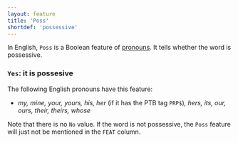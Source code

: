 ```yaml
---
layout: feature
title: 'Poss'
shortdef: 'possessive'
---
```


In English, `Poss` is a Boolean feature of [pronouns](en-pos/PRON). It tells whether the word is possessive.

### `Yes`: it is possesive

The following English pronouns have this feature:

* _my, mine, your, yours, his, her_ (if it has the PTB tag `PRP$`)_, hers, its, our, ours, their, theirs, whose_

Note that there is no `No` value. If the word is not possessive, the `Poss` feature will just not be mentioned in the `FEAT` column.
<!-- Interlanguage links updated Út zář 29 20:23:11 CEST 2020 -->
